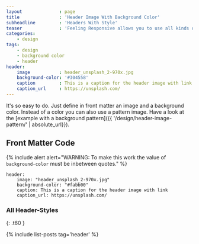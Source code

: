 ```yaml
---
layout              : page
title               : 'Header Image With Background Color'
subheadline         : 'Headers With Style'
teaser              : 'Feeling Responsive allows you to use all kinds of headers. This example shows a header image with a defined background color via front matter.'
categories:
    - design
tags:
    - design
    - background color
    - header
header:
    image           : header_unsplash_2-970x.jpg
    background-color: '#304558'
    caption         : This is a caption for the header image with link
    caption_url     : https://unsplash.com/
---
```

It's so easy to do. Just define in front matter an image and a background color. Instead of a color you can also use a pattern image. Have a look at the [example with a background pattern]({{ '/design/header-image-pattern/' | absolute_url}}).
<!--more-->


## Front Matter Code

{% include alert alert="WARNING: To make this work the value of `background-color` must be inbetween quotes." %}

~~~
header:
    image: "header_unsplash_2-970x.jpg"
    background-color: "#fabb00"
    caption: This is a caption for the header image with link
    caption_url: https://unsplash.com/
~~~


### All Header-Styles 
{: .t60 }

{% include list-posts tag='header' %}
